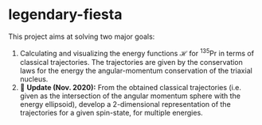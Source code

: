 # legendary-fiesta

This project aims at solving two major goals:

1. Calculating and visualizing the energy functions $\mathcal{H}$ for $^{135}$Pr in terms of classical trajectories. The trajectories are given by the conservation laws for the energy the angular-momentum conservation of the triaxial nucleus.
2. 🚀 **Update (Nov. 2020):** From the obtained classical trajectories (i.e. given as the intersection of the angular momentum sphere with the energy ellipsoid), develop a 2-dimensional representation of the trajectories for a given spin-state, for multiple energies.